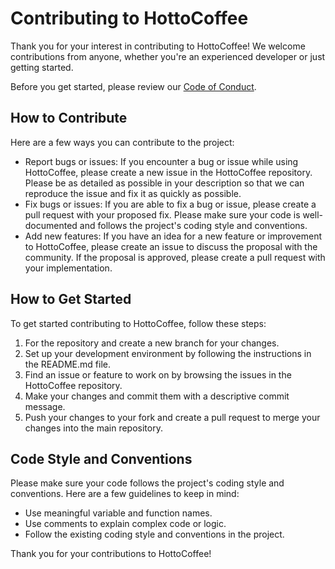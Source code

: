 # Contributing to HottoCoffee

Thank you for your interest in contributing to HottoCoffee! We welcome contributions from anyone, whether you're an experienced developer or just getting started.

Before you get started, please review our [Code of Conduct](CODE_OF_CONDUCT.md).

## How to Contribute

Here are a few ways you can contribute to the project:

- Report bugs or issues: If you encounter a bug or issue while using HottoCoffee, please create a new issue in the HottoCoffee repository. Please be as detailed as possible in your description so that we can reproduce the issue and fix it as quickly as possible.
- Fix bugs or issues: If you are able to fix a bug or issue, please create a pull request with your proposed fix. Please make sure your code is well-documented and follows the project's coding style and conventions.
- Add new features: If you have an idea for a new feature or improvement to HottoCoffee, please create an issue to discuss the proposal with the community. If the proposal is approved, please create a pull request with your implementation.

## How to Get Started

To get started contributing to HottoCoffee, follow these steps:

1. For the repository and create a new branch for your changes.
2. Set up your development environment by following the instructions in the README.md file.
3. Find an issue or feature to work on by browsing the issues in the HottoCoffee repository.
4. Make your changes and commit them with a descriptive commit message.
5. Push your changes to your fork and create a pull request to merge your changes into the main repository.

## Code Style and Conventions

Please make sure your code follows the project's coding style and conventions. Here are a few guidelines to keep in mind:

- Use meaningful variable and function names.
- Use comments to explain complex code or logic.
- Follow the existing coding style and conventions in the project.

Thank you for your contributions to HottoCoffee!
